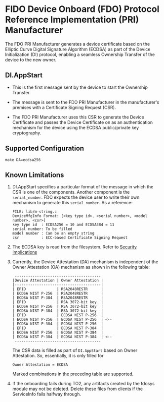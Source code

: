 
# FIDO Device Onboard (FDO) Protocol Reference Implementation (PRI) Manufacturer
The FDO PRI Manufacturer generates a device certificate based on the Elliptic Curve Digital Signature Algorithm (ECDSA) as part of the Device Initialization (DI) protocol, enabling a seamless Ownership Transfer of the device to the new owner.

## DI.AppStart
- This is the first message sent by the device to start the Ownership Transfer.

- The message is sent to the FDO PRI Manufacturer in the manufacturer's premises with a Certificate Signing Request (CSR).

- The FDO PRI Manufacturer uses this CSR to generate the Device Certificate and passes the Device Certificate on as an
  authentication mechanism for the device using the ECDSA public/private key cryptography.

## Supported Configuration
```
make DA=ecdsa256
```

## Known Limitations
1. DI.AppStart specifies a particular format of the message in which the CSR is one of the components.
   Another component is the `serial_number`. FDO expects the device user to write their own mechanism
   to generate this `serial_number`.
   As a reference:
   ```
   FILE: lib/m-string.c
   DeviceMfgInfo Format: [<key type id>, <serial number>, <model number>, <csr>]
   key type id  : ECDSA256 = 10 and ECDSA384 = 11
   serial number: To be filled
   model number : Can be an empty string
   csr          : ECC-based Certificate Signing Request

   ```

2. The ECDSA key is read from the filesystem. Refer to [Security Implications](security_implications.md)

3. Currently, the Device Attestation (DA) mechanism is independent of the Owner Attestation (OA) mechanism as
   shown in the following table:
   ```
    ---------------------------------------
   |Device Attestation | Owner Attestation |
   |---------------------------------------|
   | EPID              | RSA2048RESTR      |
   | ECDSA NIST P-256  | RSA2048RESTR      |
   | ECDSA NIST P-384  | RSA2048RESTR      |
   | EPID              | RSA 3072-bit key  |
   | ECDSA NIST P-256  | RSA 3072-bit key  |
   | ECDSA NIST P-384  | RSA 3072-bit key  |
   | EPID              | ECDSA NIST P-256  |
   | ECDSA NIST P-256  | ECDSA NIST P-256  | <--
   | ECDSA NIST P-384  | ECDSA NIST P-256  |
   | EPID              | ECDSA NIST P-384  |
   | ECDSA NIST P-256  | ECDSA NIST P-384  |
   | ECDSA NIST P-384  | ECDSA NIST P-384  | <--
    ---------------------------------------
   ```
   The CSR data is filled as part of `DI.AppStart` based on Owner Attestation.
   So, essentially, it is only filled for
   ```
   Owner Attestation = ECDSA
   ```
   Marked combinations in the preceding table are supported.

4. If the onboarding fails during TO2, any artifacts created by the fdosys module may not be deleted. Delete these files from clients if the ServiceInfo fails halfway through.

